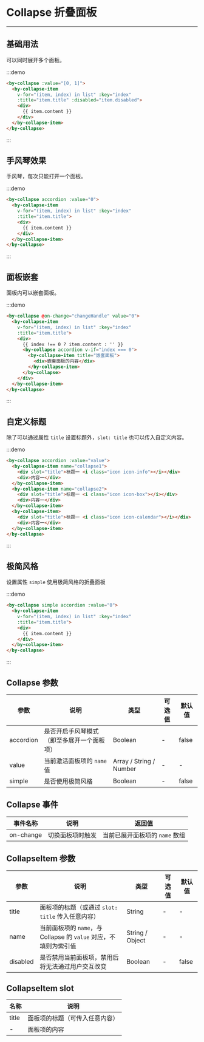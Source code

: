
# Collapse 折叠面板

----

## 基础用法

可以同时展开多个面板。

:::demo
```html
<by-collapse :value="[0, 1]">
  <by-collapse-item
    v-for="(item, index) in list" :key="index"
    :title="item.title" :disabled="item.disabled">
    <div>
      {{ item.content }}
    </div>
  </by-collapse-item>
</by-collapse>
```
:::

## 手风琴效果

手风琴，每次只能打开一个面板。

:::demo
```html
<by-collapse accordion :value="0">
  <by-collapse-item
    v-for="(item, index) in list" :key="index"
    :title="item.title">
    <div>
      {{ item.content }}
    </div>
  </by-collapse-item>
</by-collapse>
```
:::

## 面板嵌套

面板内可以嵌套面板。

:::demo
```html
<by-collapse @on-change="changeHandle" value="0">
  <by-collapse-item
    v-for="(item, index) in list" :key="index"
    :title="item.title">
    <div>
      {{ index !== 0 ? item.content : '' }}
      <by-collapse accordion v-if="index === 0">
        <by-collapse-item title="嵌套面板">
          <div>嵌套面板的内容</div>
        </by-collapse-item>
      </by-collapse>
    </div>
  </by-collapse-item>
</by-collapse>
```
:::


## 自定义标题

除了可以通过属性 `title` 设置标题外，`slot: title` 也可以传入自定义内容。

:::demo
```html
<by-collapse accordion :value="value">
  <by-collapse-item name="collapse1">
    <div slot="title">标题一 <i class="icon icon-info"></i></div>
    <div>内容一</div>
  </by-collapse-item>
  <by-collapse-item name="collapse2">
    <div slot="title">标题一 <i class="icon icon-box"></i></div>
    <div>内容一</div>
  </by-collapse-item>
  <by-collapse-item>
    <div slot="title">标题一 <i class="icon icon-calendar"></i></div>
    <div>内容一</div>
  </by-collapse-item>
</by-collapse>
```
:::

## 极简风格

设置属性 `simple` 使用极简风格的折叠面板

:::demo
```html
<by-collapse simple accordion :value="0">
  <by-collapse-item
    v-for="(item, index) in list" :key="index"
    :title="item.title">
    <div>
      {{ item.content }}
    </div>
  </by-collapse-item>
</by-collapse>
```
:::

## Collapse 参数

| 参数      | 说明                                       | 类型                    | 可选值 | 默认值 |
|-----------|--------------------------------------------|-------------------------|--------|--------|
| accordion | 是否开启手风琴模式（即至多展开一个面板项） | Boolean                 | -      | false  |
| value     | 当前激活面板项的 `name` 值                 | Array / String / Number | -      | -      |
| simple    | 是否使用极简风格                           | Boolean                 | -      | false  |

## Collapse 事件

| 事件名称  | 说明             | 返回值                         |
|-----------|------------------|--------------------------------|
| on-change | 切换面板项时触发 | 当前已展开面板项的 `name` 数组 |

## CollapseItem 参数

| 参数     | 说明                                                             | 类型            | 可选值 | 默认值 |
|----------|------------------------------------------------------------------|-----------------|--------|--------|
| title    | 面板项的标题（或通过 `slot: title` 传入任意内容）                | String          | -      | -      |
| name     | 当前面板项的 `name`，与 Collapse 的 `value` 对应，不填则为索引值 | String / Object | -      | -      |
| disabled | 是否禁用当前面板项，禁用后将无法通过用户交互改变                 | Boolean         | -      | false  |

## CollapseItem slot

| 名称  | 说明                           |
|-------|--------------------------------|
| title | 面板项的标题（可传入任意内容） |
| -     | 面板项的内容                   |

<script>
  export default {
    data () {
      return {
        list: [
          { title: '标题1', content: '内容1' },
          { title: '标题2', content: '内容2' },
          { title: '标题3', content: '内容3', disabled: true }
        ],
        value: 'collapse1'
      }
    },
    methods: {
      changeHandle (val) {
        this.$message.info(`collapse change event: ${val}`)
      }
    }
  }
</script>
